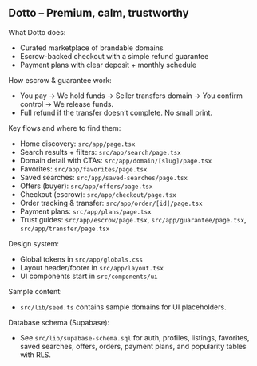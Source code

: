 ## Dotto – Premium, calm, trustworthy

What Dotto does:
- Curated marketplace of brandable domains
- Escrow-backed checkout with a simple refund guarantee
- Payment plans with clear deposit + monthly schedule

How escrow & guarantee work:
- You pay → We hold funds → Seller transfers domain → You confirm control → We release funds.
- Full refund if the transfer doesn’t complete. No small print.

Key flows and where to find them:
- Home discovery: `src/app/page.tsx`
- Search results + filters: `src/app/search/page.tsx`
- Domain detail with CTAs: `src/app/domain/[slug]/page.tsx`
- Favorites: `src/app/favorites/page.tsx`
- Saved searches: `src/app/saved-searches/page.tsx`
- Offers (buyer): `src/app/offers/page.tsx`
- Checkout (escrow): `src/app/checkout/page.tsx`
- Order tracking & transfer: `src/app/order/[id]/page.tsx`
- Payment plans: `src/app/plans/page.tsx`
- Trust guides: `src/app/escrow/page.tsx`, `src/app/guarantee/page.tsx`, `src/app/transfer/page.tsx`

Design system:
- Global tokens in `src/app/globals.css`
- Layout header/footer in `src/app/layout.tsx`
- UI components start in `src/components/ui`

Sample content:
- `src/lib/seed.ts` contains sample domains for UI placeholders.

Database schema (Supabase):
- See `src/lib/supabase-schema.sql` for auth, profiles, listings, favorites, saved searches, offers, orders, payment plans, and popularity tables with RLS.
